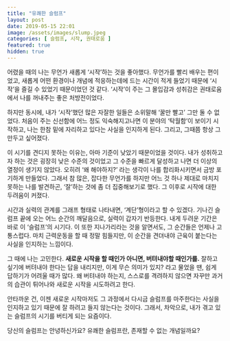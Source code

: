 ```yaml
---
title: "유쾌한 슬럼프"
layout: post
date: 2019-05-15 22:01
image: /assets/images/slump.jpeg
categories: [ 슬럼프, 시작, 권태로움 ]
featured: true
hidden: true
---
```


어렸을 때의 나는 무언가 새롭게 ‘시작’하는 것을 좋아했다. 무언가를 빨리 배우는 편이었고, 새롭게 어떤 환경이나 개념에 적응하는데에 드는 시간이 적게 들었기 때문에 ‘시작’을 즐길 수 있었기 때문이었던 것 같다. ‘시작’이 주는 그 몰입감과 성취감은 권태로움에서 나를 꺼내주는 좋은 처방전이었다.

하지만 동시에, 내가 ‘시작’했던 많은 자잘한 일들은 소위말해 ‘꿀만 빨고’ 그만 둘 수 없었다. 처음이 주는 신선함에 어느 정도 익숙해지고나면 이 분야의 ‘탁월함’이 보이기 시작하고, 나는 한참 밑에 자리하고 있다는 사실을 인지하게 된다. 그리고, 그때쯤 항상 그만두고 싶어졌다.

이 시기를 견디지 못하는 이유는, 아마 기준이 낮았기 때문이었을 것이다. 내가 성취하고자 하는 것은 굉장히 낮은 수준의 것이었고 그 수준을 빠르게 달성하고 나면 더 이상의 열정이 생기지 않았다. 오히려 ‘왜 해야하지?’ 라는 생각이 나를 합리화시키면서 금방 포기하게 만들었다.
그래서 참 많은, 잡다한 무언가를 하지만 어느 것 하나 제대로 마치지 못하는 나를 발견하곤, ‘잘’하는 것에 좀 더 집중해보기로 했다. 그 이후로 시작에 대한 두려움이 커졌다.

<div class="breaker"></div>

시간과 실력의 관계를 그래프 형태로 나타내면, ‘계단’형이라고 할 수 있겠다. 기나긴 슬럼프 끝에 오는 어느 순간의 깨달음으로, 실력이 갑자기 반등한다. 내게 두려운 기간은 바로 이 ‘슬럼프’의 시기다. 이 또한 지나가리라는 것을 알면서도, 그 순간들은 언제나 고통스럽다. 마치 근력운동을 할 때 정말 힘들지만, 이 순간을 견뎌내야 근육이 붙는다는 사실을 인지하는 느낌이다.

그 때에 나는 고민한다. **새로운 시작을 할 때인가 아니면, 버텨내야할 때인가를.** 잘하고 싶기에 버텨내야 한다는 답을 내리지만, 이게 무슨 의미가 있지? 라고 물었을 땐, 쉽게 답하기가 어려울 때가 많다. 왜 버텨내야 하는지, 스스로를 격려하지 않으면 자꾸만 과거의 습관이 튀어나와 새로운 시작을 시도하려고 한다.

안타까운 건, 이젠 새로운 시작마저도 그 과정에서 다시금 슬럼프를 마주한다는 사실을 인지하고 있기 때문에 잘 하려고 들지 않는다는 것이다. 그래서, 차악으로, 내가 겪고 있는 슬럼프의 시기를 버티게 되는 요즘이다. 

<div class="breaker"></div>

당신의 슬럼프는 안녕하신가요? 유쾌한 슬럼프란, 존재할 수 없는 개념일까요?